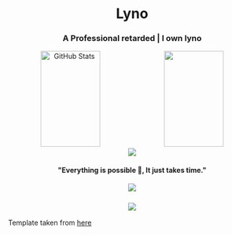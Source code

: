<h1 align="center">Lyno</h1>
<h3 align="center">A Professional retarded | I own lyno </h3>


<div align="center">
  <img width="49%" height="195px" src="https://github-readme-stats.vercel.app/api?username=xcig&show_icons=true&count_private=true&hide_border=true&title_color=ff0000&icon_color=ff0000&text_color=c9d1d9&bg_color=0d1117" alt="GitHub Stats" /> 
  <img width="49%" height="195px" src="https://github-readme-stats.vercel.app/api/top-langs/?username=xcig&layout=compact&hide_border=true&title_color=ff0000&text_color=c9d1d9&bg_color=0d1117" />
</div>
<div align="center">
  <img src="https://raw.githubusercontent.com/andreasbm/readme/master/assets/lines/colored.png">
  <h4>"Everything is possible 🚀, It just takes time."</h4>
  <img src="https://raw.githubusercontent.com/andreasbm/readme/master/assets/lines/colored.png">
</div>




<h3 align="center">
    <img src="https://capsule-render.vercel.app/api?type=waving&color=ff0000&height=100&section=footer"/>
</h3>



Template taken from [here](https://github.com/AxZeRxD/AxZeRxD/blob/main/README.md?plain=1)
<p align="left"> <a href="https://github.com/AxZeRxD/AxZeRxD/blob/main/README.md?plain=1" target="_blank" rel="noreferrer">

